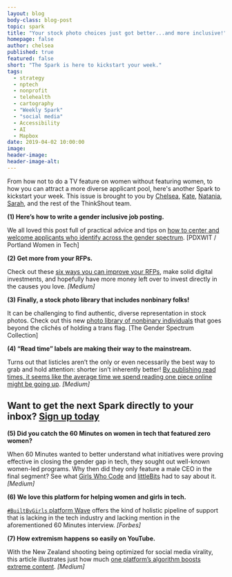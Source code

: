 ```yaml
---
layout: blog
body-class: blog-post
topic: spark
title: "Your stock photo choices just got better...and more inclusive!"
homepage: false
author: chelsea
published: true
featured: false
short: "The Spark is here to kickstart your week."
tags:
  - strategy
  - nptech
  - nonprofit
  - telehealth
  - cartography
  - "Weekly Spark"
  - "social media"
  - Accessibility
  - AI
  - Mapbox
date: 2019-04-02 10:00:00
image:
header-image:
header-image-alt:
---
```

From how not to do a TV feature on women without featuring women, to how you can attract a more diverse applicant pool, here's another Spark to kickstart your week. This issue is brought to you by [Chelsea](https://thinkshout.com/team/chelsea/), [Kate](https://thinkshout.com/team/kate/), [Natania](https://thinkshout.com/team/natania/), [Sarah](https://thinkshout.com/team/sarah/), and the rest of the ThinkShout team.

**(1) Here’s how to write a gender inclusive job posting.**  

We all loved this post full of practical advice and tips on [how to center and welcome applicants who identify across the gender spectrum](http://www.pdxwit.org/blog/2019/03/18/how-to-write-an-inclusive-job-posting). [PDXWIT / Portland Women in Tech]

**(2) Get more from your RFPs.**  

Check out these [six ways you can improve your RFPs](https://medium.com/threespot/rfps-dont-have-to-suck-492bc20f0466), make solid digital investments, and hopefully have more money left over to invest directly in the causes you love. _[Medium]_

**(3) Finally, a stock photo library that includes nonbinary folks!**  

It can be challenging to find authentic, diverse representation in stock photos. Check out this new [photo library of nonbinary individuals](https://broadlygenderphotos.vice.com/) that goes beyond the clichés of holding a trans flag. [The Gender Spectrum Collection]

**(4) “Read time” labels are making their way to the mainstream.**  

Turns out that listicles aren’t the only or even necessarily the best way to grab and hold attention: shorter isn’t inherently better! [By publishing read times, it seems like the average time we spend reading one piece online might be going up](https://medium.com/@howard24/a-5-minute-read-about-the-x-minute-read-and-longform-writing-7fe5949798a6). _[Medium]_


## Want to get the next Spark directly to your inbox? [**Sign up today**](http://eepurl.com/dFrmtn)  


**(5) Did you catch the 60 Minutes on women in tech that featured zero women?**  

When 60 Minutes wanted to better understand what initiatives were proving effective in closing the gender gap in tech, they sought out well-known women-led programs. Why then did they only feature a male CEO in the final segment? See what [Girls Who Code](https://onezero.medium.com/erasing-women-in-tech-how-60-minutes-ignored-womens-voices-stories-and-expertise-7ee8e157c262) and [littleBits](https://medium.com/@ayahbdeir/an-insiders-look-at-why-women-end-up-on-the-cutting-room-floor-71a4865a15b0) had to say about it. _[Medium]_

**(6) We love this platform for helping women and girls in tech.**  

[`#BuiltByGirls` platform Wave](https://www.forbes.com/sites/erinspencer1/2019/03/08/in-a-world-builtbygirls-female-mentorship-thrives/#532fcdc92fbd) offers the kind of holistic pipeline of support that is lacking in the tech industry and lacking mention in the aforementioned 60 Minutes interview. _[Forbes]_

**(7) How extremism happens so easily on YouTube.**  

With the New Zealand shooting being optimized for social media virality, this article illustrates just how much [one platform’s algorithm boosts extreme content](https://medium.com/@guillaumechaslot/how-youtubes-a-i-boosts-alternative-facts-3cc276f47cf7). _[Medium]_
